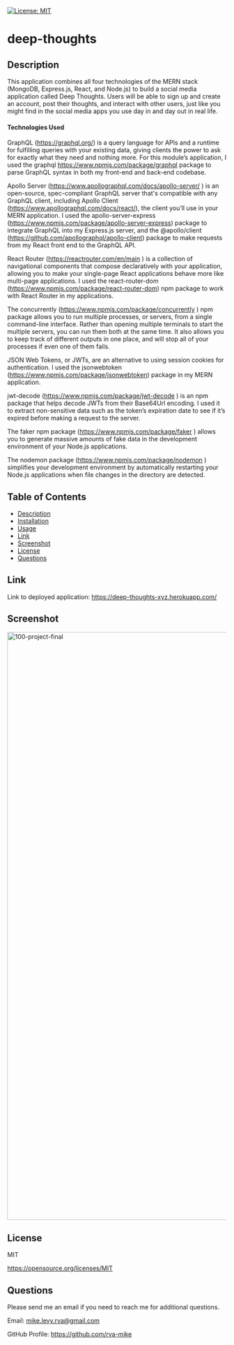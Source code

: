 

  [![License: MIT](https://img.shields.io/badge/License-MIT-yellow.svg)](https://opensource.org/licenses/MIT)

# deep-thoughts


  ## Description
   This application combines all four technologies of the MERN stack (MongoDB, Express.js, React, and Node.js) to build a social media application called Deep Thoughts. Users will be able to sign up and create an account, post their thoughts, and interact with other users, just like you might find in the social media apps you use day in and day out in real life.
  
  #### Technologies Used
GraphQL (https://graphql.org/) is a query language for APIs and a runtime for fulfilling queries with your existing data, giving clients the power to ask for exactly what they need and nothing more. For this module’s application, I used the graphql https://www.npmjs.com/package/graphql package to parse GraphQL syntax in both my front-end and back-end codebase.

Apollo Server (https://www.apollographql.com/docs/apollo-server/
) is an open-source, spec-compliant GraphQL server that's compatible with any GraphQL client, including Apollo Client (https://www.apollographql.com/docs/react/), the client you’ll use in your MERN application. I used the apollo-server-express (https://www.npmjs.com/package/apollo-server-express) package to integrate GraphQL into my Express.js server, and the @apollo/client (https://github.com/apollographql/apollo-client) package to make requests from my React front end to the GraphQL API.

React Router (https://reactrouter.com/en/main
) is a collection of navigational components that compose declaratively with your application, allowing you to make your single-page React applications behave more like multi-page applications. I used the react-router-dom (https://www.npmjs.com/package/react-router-dom) npm package to work with React Router in my applications.

The concurrently (https://www.npmjs.com/package/concurrently
) npm package allows you to run multiple processes, or servers, from a single command-line interface. Rather than opening multiple terminals to start the multiple servers, you can run them both at the same time. It also allows you to keep track of different outputs in one place, and will stop all of your processes if even one of them fails.

JSON Web Tokens, or JWTs, are an alternative to using session cookies for authentication. I used the jsonwebtoken (https://www.npmjs.com/package/jsonwebtoken) package in my MERN application.

jwt-decode (https://www.npmjs.com/package/jwt-decode
) is an npm package that helps decode JWTs from their Base64Url encoding. I used it to extract non-sensitive data such as the token’s expiration date to see if it’s expired before making a request to the server.

The faker npm package (https://www.npmjs.com/package/faker
) allows you to generate massive amounts of fake data in the development environment of your Node.js applications.

The nodemon package (https://www.npmjs.com/package/nodemon
) simplifies your development environment by automatically restarting your Node.js applications when file changes in the directory are detected.

  ## Table of Contents
  * [Description](#description)
  * [Installation](#installation)
  * [Usage](#usage)
  * [Link](#link)
  * [Screenshot](#screenshot)
  * [License](#license)
  * [Questions](#questions)

  
  ## Link 
  
  Link to deployed application: https://deep-thoughts-xyz.herokuapp.com/

  
  ## Screenshot
  <img width="1347" alt="100-project-final" src="https://user-images.githubusercontent.com/105617274/205678986-90fefca5-05b3-4069-99fa-7a5ee365742c.png">



  ## License
  MIT

  https://opensource.org/licenses/MIT

  ## Questions
  Please send me an email if you need to reach me for additional questions.

  Email: mike.levy.rva@gmail.com

  GitHub Profile: https://github.com/rva-mike
